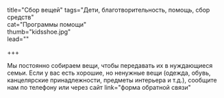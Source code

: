 title="Сбор вещей" tags="Дети, благотворительность, помощь, сбор средств"  
cat="Программы помощи"  
thumb="kidsshoe.jpg"  
lead=""  

+++

Мы постоянно собираем вещи, чтобы передавать их в нуждающиеся семьи. Если у вас есть хорошие, но ненужные вещи (одежда, обувь, канцелярские принадлежности, предметы интерьера и т.д.), сообщите нам по телефону или через сайт link="форма обратной связи"
